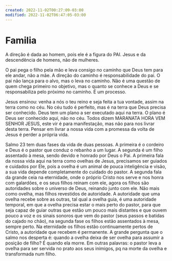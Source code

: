```yaml
---
created: 2022-11-02T00:27:09-03:00
modified: 2022-11-02T06:47:05-03:00
---
```


# Familia

A direção é dada ao homem, pois ele é a figura do PAI. Jesus e da descendência de homens, não de mulheres.

O pai pega o filho pela mão e leva consigo no caminho que Deus tem para ele andar, não a mãe. A direção do caminho é responsabilidade do pai. O pai não lança para o alvo, mas o leva no caminho. Não é uma questão de quem chega primeiro no objetivo, mas o quanto se conhece a Deus e se responsabiliza pelo próximo no caminho. É um processo.

Jesus ensinou: venha a nós o teu reino e seja feita a tua vontade, assim na terra como no céu. No céu tudo é perfeito, mas é na terra que Deus precisa ser conhecido. Deus tem um plano a ser executado aqui na terra. O plano é Deus ser conhecido aqui, não no céu. Todos dizem MARANATA HORA VEM SENHOR JESUS, este vir é para manifestação, mas não para nos livrar desta terra. Pensar em livrar a nossa vida com a promessa da volta de Jesus é perder a própria vida.

Salmo 23 tem duas fases da vida de duas pessoas. A primeira é o cordeiro e Deus é o pastor que conduz o rebanho a um lugar. A segunda é um filho assentado à mesa, sendo devido e honrado por Deus o Pai. A primeira fala da nossa vida aqui na terra como ovelhas de Jesus, precisamos ser guiados e cuidados por Ele, pois a ovelha é um animal de pouca inteligência e visão, a sua vida depende completamente do cuidado do pastor. A segunda fala da grande ceia na eternidade, onde o próprio Cristo nos serve e nos honra com galardões, e os seus filhos reinam com ele, agora os filhos são autoridades sobre o universo de Deus, reinando junto com ele. Não mais como ovelha, mas filhos revestidos de autoridade. A autoridade que uma ovelha recebe sobre as outras, tal qual a ovelha guia, é uma autoridade temporal, em que a ovelha precisa estar o mais perto do pastor, para que seja capaz de guiar outras que estão um pouco mais distantes e que ouvem pouco a voz e os sinais sonoros que vem do pastor (seus passos e batidas do cajado no chão), na segunda fase os filhos estão assentados à mesa, sempre perto. Na eternidade os filhos estão continuamente pertos de Cristo, a autoridade que recebem é permanente. A grande pergunta que o salmo nos desperta é: quando a ovelha deixa de ser ovelha para assumir a posição de filho? É quando ela morre. Em outras palavras: o pastor leva a ovelha para ser servida no prato aos seus inimigos, pq na morte da ovelha e transformada num filho.
